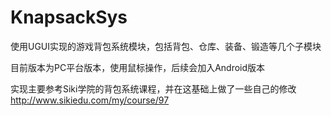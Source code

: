 # KnapsackSys
使用UGUI实现的游戏背包系统模块，包括背包、仓库、装备、锻造等几个子模块

目前版本为PC平台版本，使用鼠标操作，后续会加入Android版本

实现主要参考Siki学院的背包系统课程，并在这基础上做了一些自己的修改
http://www.sikiedu.com/my/course/97
